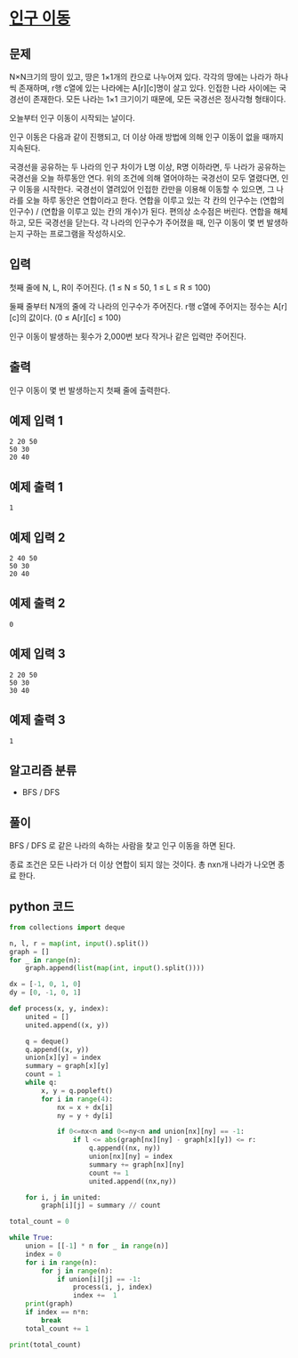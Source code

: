 # [인구 이동](https://www.acmicpc.net/problem/16234)

## 문제

N×N크기의 땅이 있고, 땅은 1×1개의 칸으로 나누어져 있다. 각각의 땅에는 나라가 하나씩 존재하며, r행 c열에 있는 나라에는 A[r][c]명이 살고 있다. 인접한 나라 사이에는 국경선이 존재한다. 모든 나라는 1×1 크기이기 때문에, 모든 국경선은 정사각형 형태이다.

오늘부터 인구 이동이 시작되는 날이다.

인구 이동은 다음과 같이 진행되고, 더 이상 아래 방법에 의해 인구 이동이 없을 때까지 지속된다.

국경선을 공유하는 두 나라의 인구 차이가 L명 이상, R명 이하라면, 두 나라가 공유하는 국경선을 오늘 하루동안 연다.
위의 조건에 의해 열어야하는 국경선이 모두 열렸다면, 인구 이동을 시작한다.
국경선이 열려있어 인접한 칸만을 이용해 이동할 수 있으면, 그 나라를 오늘 하루 동안은 연합이라고 한다.
연합을 이루고 있는 각 칸의 인구수는 (연합의 인구수) / (연합을 이루고 있는 칸의 개수)가 된다. 편의상 소수점은 버린다.
연합을 해체하고, 모든 국경선을 닫는다.
각 나라의 인구수가 주어졌을 때, 인구 이동이 몇 번 발생하는지 구하는 프로그램을 작성하시오.

## 입력

첫째 줄에 N, L, R이 주어진다. (1 ≤ N ≤ 50, 1 ≤ L ≤ R ≤ 100)

둘째 줄부터 N개의 줄에 각 나라의 인구수가 주어진다. r행 c열에 주어지는 정수는 A[r][c]의 값이다. (0 ≤ A[r][c] ≤ 100)

인구 이동이 발생하는 횟수가 2,000번 보다 작거나 같은 입력만 주어진다.

## 출력

인구 이동이 몇 번 발생하는지 첫째 줄에 출력한다.

## 예제 입력 1

    2 20 50
    50 30
    20 40

## 예제 출력 1

    1

## 예제 입력 2

    2 40 50
    50 30
    20 40

## 예제 출력 2

    0

## 예제 입력 3

    2 20 50
    50 30
    30 40

## 예제 출력 3

    1

## 알고리즘 분류

- BFS / DFS

## 풀이

BFS / DFS 로 같은 나라의 속하는 사람을 찾고 인구 이동을 하면 된다.

종료 조건은 모든 나라가 더 이상 연합이 되지 않는 것이다. 총 nxn개 나라가 나오면 종료 한다.

## python 코드

```python
from collections import deque

n, l, r = map(int, input().split())
graph = []
for _ in range(n):
    graph.append(list(map(int, input().split())))

dx = [-1, 0, 1, 0]
dy = [0, -1, 0, 1]

def process(x, y, index):
    united = []
    united.append((x, y))

    q = deque()
    q.append((x, y))
    union[x][y] = index
    summary = graph[x][y]
    count = 1
    while q:
        x, y = q.popleft()
        for i in range(4):
            nx = x + dx[i]
            ny = y + dy[i]

            if 0<=nx<n and 0<=ny<n and union[nx][ny] == -1:
                if l <= abs(graph[nx][ny] - graph[x][y]) <= r:
                    q.append((nx, ny))
                    union[nx][ny] = index
                    summary += graph[nx][ny]
                    count += 1
                    united.append((nx,ny))

    for i, j in united:
        graph[i][j] = summary // count

total_count = 0

while True:
    union = [[-1] * n for _ in range(n)]
    index = 0
    for i in range(n):
        for j in range(n):
            if union[i][j] == -1:
                process(i, j, index)
                index +=  1
    print(graph)
    if index == n*n:
        break
    total_count += 1

print(total_count)
```